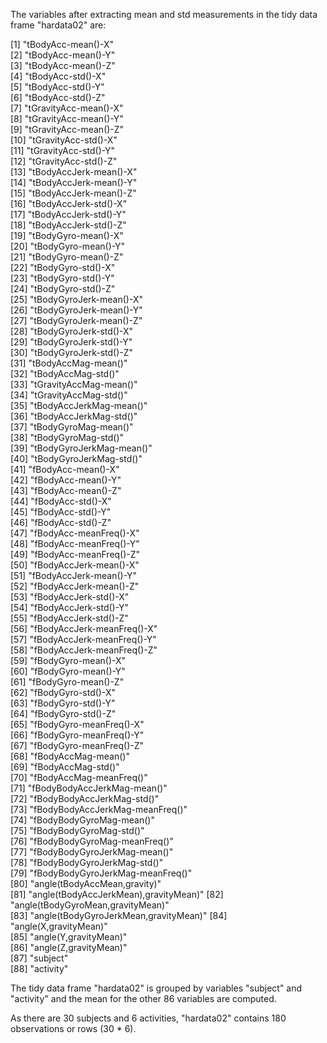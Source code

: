 The variables after extracting mean and std measurements in the tidy data frame "hardata02" are:

[1] "tBodyAcc-mean()-X"                   
 [2] "tBodyAcc-mean()-Y"                   
 [3] "tBodyAcc-mean()-Z"                   
 [4] "tBodyAcc-std()-X"                    
 [5] "tBodyAcc-std()-Y"                    
 [6] "tBodyAcc-std()-Z"                    
 [7] "tGravityAcc-mean()-X"                
 [8] "tGravityAcc-mean()-Y"                
 [9] "tGravityAcc-mean()-Z"                
[10] "tGravityAcc-std()-X"                 
[11] "tGravityAcc-std()-Y"                 
[12] "tGravityAcc-std()-Z"                 
[13] "tBodyAccJerk-mean()-X"               
[14] "tBodyAccJerk-mean()-Y"               
[15] "tBodyAccJerk-mean()-Z"               
[16] "tBodyAccJerk-std()-X"                
[17] "tBodyAccJerk-std()-Y"                
[18] "tBodyAccJerk-std()-Z"                
[19] "tBodyGyro-mean()-X"                  
[20] "tBodyGyro-mean()-Y"                  
[21] "tBodyGyro-mean()-Z"                  
[22] "tBodyGyro-std()-X"                   
[23] "tBodyGyro-std()-Y"                   
[24] "tBodyGyro-std()-Z"                   
[25] "tBodyGyroJerk-mean()-X"              
[26] "tBodyGyroJerk-mean()-Y"              
[27] "tBodyGyroJerk-mean()-Z"              
[28] "tBodyGyroJerk-std()-X"               
[29] "tBodyGyroJerk-std()-Y"               
[30] "tBodyGyroJerk-std()-Z"               
[31] "tBodyAccMag-mean()"                  
[32] "tBodyAccMag-std()"                   
[33] "tGravityAccMag-mean()"               
[34] "tGravityAccMag-std()"                
[35] "tBodyAccJerkMag-mean()"              
[36] "tBodyAccJerkMag-std()"               
[37] "tBodyGyroMag-mean()"                 
[38] "tBodyGyroMag-std()"                  
[39] "tBodyGyroJerkMag-mean()"             
[40] "tBodyGyroJerkMag-std()"              
[41] "fBodyAcc-mean()-X"                   
[42] "fBodyAcc-mean()-Y"                   
[43] "fBodyAcc-mean()-Z"                   
[44] "fBodyAcc-std()-X"                    
[45] "fBodyAcc-std()-Y"                    
[46] "fBodyAcc-std()-Z"                    
[47] "fBodyAcc-meanFreq()-X"               
[48] "fBodyAcc-meanFreq()-Y"               
[49] "fBodyAcc-meanFreq()-Z"               
[50] "fBodyAccJerk-mean()-X"               
[51] "fBodyAccJerk-mean()-Y"               
[52] "fBodyAccJerk-mean()-Z"               
[53] "fBodyAccJerk-std()-X"                
[54] "fBodyAccJerk-std()-Y"                
[55] "fBodyAccJerk-std()-Z"                
[56] "fBodyAccJerk-meanFreq()-X"           
[57] "fBodyAccJerk-meanFreq()-Y"           
[58] "fBodyAccJerk-meanFreq()-Z"           
[59] "fBodyGyro-mean()-X"                  
[60] "fBodyGyro-mean()-Y"                  
[61] "fBodyGyro-mean()-Z"                  
[62] "fBodyGyro-std()-X"                   
[63] "fBodyGyro-std()-Y"                   
[64] "fBodyGyro-std()-Z"                   
[65] "fBodyGyro-meanFreq()-X"              
[66] "fBodyGyro-meanFreq()-Y"              
[67] "fBodyGyro-meanFreq()-Z"              
[68] "fBodyAccMag-mean()"                  
[69] "fBodyAccMag-std()"                   
[70] "fBodyAccMag-meanFreq()"              
[71] "fBodyBodyAccJerkMag-mean()"          
[72] "fBodyBodyAccJerkMag-std()"           
[73] "fBodyBodyAccJerkMag-meanFreq()"      
[74] "fBodyBodyGyroMag-mean()"             
[75] "fBodyBodyGyroMag-std()"              
[76] "fBodyBodyGyroMag-meanFreq()"         
[77] "fBodyBodyGyroJerkMag-mean()"         
[78] "fBodyBodyGyroJerkMag-std()"          
[79] "fBodyBodyGyroJerkMag-meanFreq()"     
[80] "angle(tBodyAccMean,gravity)"         
[81] "angle(tBodyAccJerkMean),gravityMean)"
[82] "angle(tBodyGyroMean,gravityMean)"    
[83] "angle(tBodyGyroJerkMean,gravityMean)"
[84] "angle(X,gravityMean)"                
[85] "angle(Y,gravityMean)"                
[86] "angle(Z,gravityMean)"                
[87] "subject"                             
[88] "activity"

The tidy data frame "hardata02" is grouped by variables "subject" and "activity" and the mean for the other 86 variables are computed.

As there are 30 subjects and 6 activities, "hardata02" contains 180 observations or rows (30 * 6).
